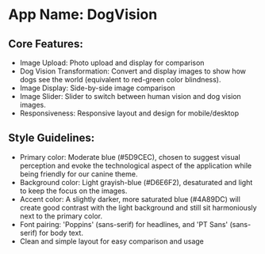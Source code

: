 # **App Name**: DogVision

## Core Features:

- Image Upload: Photo upload and display for comparison
- Dog Vision Transformation: Convert and display images to show how dogs see the world (equivalent to red-green color blindness).
- Image Display: Side-by-side image comparison
- Image Slider: Slider to switch between human vision and dog vision images.
- Responsiveness: Responsive layout and design for mobile/desktop

## Style Guidelines:

- Primary color: Moderate blue (#5D9CEC), chosen to suggest visual perception and evoke the technological aspect of the application while being friendly for our canine theme.
- Background color: Light grayish-blue (#D6E6F2), desaturated and light to keep the focus on the images.
- Accent color: A slightly darker, more saturated blue (#4A89DC) will create good contrast with the light background and still sit harmoniously next to the primary color. 
- Font pairing: 'Poppins' (sans-serif) for headlines, and 'PT Sans' (sans-serif) for body text.
- Clean and simple layout for easy comparison and usage